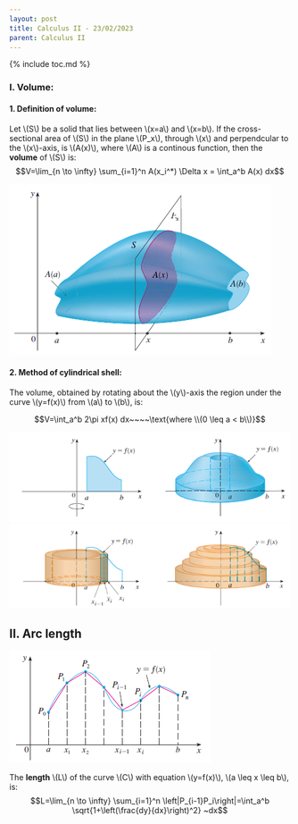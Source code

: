 ```yaml
---
layout: post
title: Calculus II - 23/02/2023
parent: Calculus II
---
```


{% include toc.md %}

### I. Volume:

#### 1. Definition of volume:

Let \\(S\\) be a solid that lies between \\(x=a\\) and \\(x=b\\). If the cross-sectional area of \\(S\\) in the plane \\(P_x\\), through \\(x\\) and perpendcular to the \\(x\\)-axis, is \\(A(x)\\), where \\(A\\) is a continous function, then the **volume** of \\(S\\) is:
$$V=\lim_{n \to \infty} \sum_{i=1}^n A(x_i^*) \Delta x = \int_a^b A(x) dx$$

![](fig1.png)

#### 2. Method of cylindrical shell:

The volume, obtained by rotating about the \\(y\\)-axis the region under the curve \\(y=f(x)\\) from \\(a\\) to \\(b\\), is:

$$V=\int_a^b 2\pi xf(x) dx~~~~\text{where \\(0 \leq a < b\\)}$$

![](fig2.png)
![](fig3.png)

## II. Arc length

![](fig4.png)

The **length** \\(L\\) of the curve \\(C\\) with equation \\(y=f(x)\\), \\(a \leq x \leq b\\), is:
$$L=\lim_{n \to \infty} \sum_{i=1}^n \left|P_{i-1}P_i\right|=\int_a^b \sqrt{1+\left(\frac{dy}{dx}\right)^2} ~dx$$